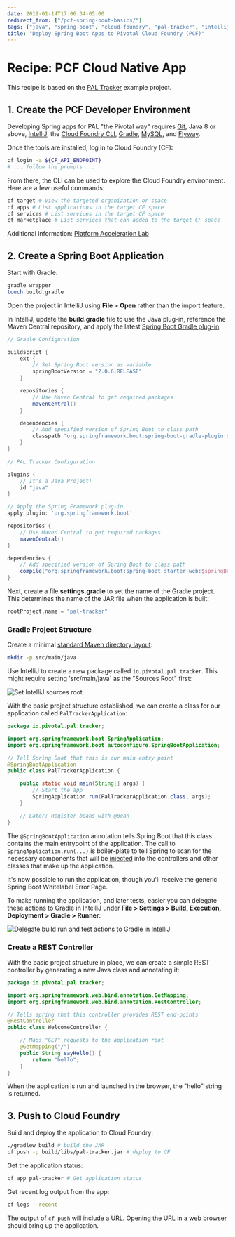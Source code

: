 ```yaml
---
date: 2019-01-14T17:06:34-05:00
redirect_from: ["/pcf-spring-boot-basics/"]
tags: ["java", "spring-boot", "cloud-foundry", "pal-tracker", "intellij"]
title: "Deploy Spring Boot Apps to Pivotal Cloud Foundry (PCF)"
---
```


# Recipe: PCF Cloud Native App

This recipe is based on the [PAL Tracker](pal-tracker.md) example project.

## 1. Create the PCF Developer Environment

Developing Spring apps for PAL "the Pivotal way" requires [Git](https://git-scm.com/), Java 8 or above, [IntelliJ](https://www.jetbrains.com/idea/), the [Cloud Foundry CLI](https://github.com/cloudfoundry/cli/releases), [Gradle](https://gradle.org/), [MySQL](https://www.mysql.com/downloads/), and [Flyway](https://flywaydb.org/).

Once the tools are installed, log in to Cloud Foundry (CF):

```bash
cf login -a ${CF_API_ENDPOINT}
# ... follow the prompts ...
```

From there, the CLI can be used to explore the Cloud Foundry environment. Here are a few useful commands:

```bash
cf target # View the targeted organization or space
cf apps # List applications in the target CF space
cf services # List services in the target CF space
cf marketplace # List services that can added to the target CF space
```

Additional information: [Platform Acceleration Lab](https://github.com/platform-acceleration-lab/prerequisite-code)

## 2. Create a Spring Boot Application

Start with Gradle:

```bash
gradle wrapper
touch build.gradle
```

Open the project in IntelliJ using **File > Open** rather than the import feature.

In IntelliJ, update the **build.gradle** file to use the Java plug-in, reference the Maven Central repository, and apply the latest [Spring Boot Gradle plug-in](https://docs.spring.io/spring-boot/docs/2.1.2.RELEASE/gradle-plugin/reference/html/):

```groovy
// Gradle Configuration

buildscript {
	ext {
		// Set Spring Boot version as variable
		springBootVersion = "2.0.6.RELEASE"
	}

	repositories {
		// Use Maven Central to get required packages
		mavenCentral()
	}

	dependencies {
		// Add specified version of Spring Boot to class path
		classpath "org.springframework.boot:spring-boot-gradle-plugin:$springBootVersion"
	}
}

// PAL Tracker Configuration

plugins {
	// It's a Java Project!
	id "java"
}

// Apply the Spring Framework plug-in
apply plugin: 'org.springframework.boot'

repositories {
	// Use Maven Central to get required packages
	mavenCentral()
}

dependencies {
	// Add specified version of Spring Boot to class path
	compile("org.springframework.boot:spring-boot-starter-web:$springBootVersion")
}

```

Next, create a file **settings.gradle** to set the name of the Gradle project. This determines the name of the JAR file when the application is built:

```groovy
rootProject.name = "pal-tracker"
```

### Gradle Project Structure

Create a minimal [standard Maven directory layout](https://maven.apache.org/guides/introduction/introduction-to-the-standard-directory-layout.html):

```bash
mkdir -p src/main/java
```

Use IntelliJ to create a new package called `io.pivotal.pal.tracker`. This might require setting 'src/main/java` as the "Sources Root" first:

![Set IntelliJ sources root](/img/intellij-sources-root.png)

With the basic project structure established, we can create a class for our application called `PalTrackerApplication`:

```java
package io.pivotal.pal.tracker;

import org.springframework.boot.SpringApplication;
import org.springframework.boot.autoconfigure.SpringBootApplication;

// Tell Spring Boot that this is our main entry point
@SpringBootApplication
public class PalTrackerApplication {

    public static void main(String[] args) {
        // Start the app
        SpringApplication.run(PalTrackerApplication.class, args);
    }

    // Later: Register beans with @Bean
}
```

The `@SpringBootApplication` annotation tells Spring Boot that this class contains the main entrypoint of the application. The call to `SpringApplication.run(...)` is boiler-plate to tell Spring to scan for the necessary components that will be [injected](https://martinfowler.com/articles/injection.html) into the controllers and other classes that make up the application.

It's now possible to run the application, though you'll receive the generic Spring Boot Whitelabel Error Page.

To make running the application, and later tests, easier you can delegate these actions to Gradle in IntelliJ under **File > Settings > Build, Execution, Deployment > Gradle > Runner**:

![Delegate build run and test actions to Gradle in IntelliJ](/img/intellij-delegate-build-run-gradle.png)

### Create a REST Controller

With the basic project structure in place, we can create a simple REST controller by generating a new Java class and annotating it:

```java
package io.pivotal.pal.tracker;

import org.springframework.web.bind.annotation.GetMapping;
import org.springframework.web.bind.annotation.RestController;

// Tells spring that this controller provides REST end-points
@RestController
public class WelcomeController {

    // Maps "GET" requests to the application root
    @GetMapping("/")
    public String sayHello() {
        return "hello";
    }
}
```

When the application is run and launched in the browser, the "hello" string is returned.

## 3. Push to Cloud Foundry

Build and deploy the application to Cloud Foundry:

```bash
./gradlew build # build the JAR
cf push -p build/libs/pal-tracker.jar # deploy to CF
```

Get the application status:

```bash
cf app pal-tracker # Get application status
```

Get recent log output from the app:

```bash
cf logs --recent
```

The output of `cf push` will include a URL. Opening the URL in a web browser should bring up the application.
